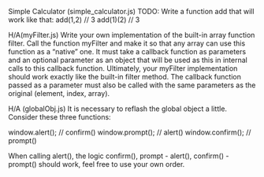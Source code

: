 Simple Calculator (simple_calculator.js)
TODO:
Write a function add that will work like that:
add(1,2) // 3
add(1)(2) // 3

H/A(myFilter.js)
Write your own implementation of the built-in array function filter. Call the function myFilter and make it so that any array can use this function as a “native” one. It must take a callback function as parameters and an optional parameter as an object that will be used as this in internal calls to this callback function.
Ultimately, your myFilter implementation should work exactly like the built-in filter method. The callback function passed as a parameter must also be called with the same parameters as the original (element, index, array).

H/A (globalObj.js)
It is necessary to reflash the global object a little.
Consider these three functions:

window.alert(); // confirm()
window.prompt(); // alert()
window.confirm(); // prompt()

When calling alert(), the logic confirm(), prompt - alert(), confirm() - prompt() should work, feel free to use your own order.
